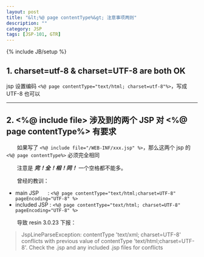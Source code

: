 ```yaml
---
layout: post
title: "&lt;%@ page contentType%&gt; 注意事项两则"
description: ""
category: JSP
tags: [JSP-101, GTR]
---
```

{% include JB/setup %}

## 1. charset=utf-8 & charset=UTF-8 are both OK

jsp 设置编码 `<%@ page contentType="text/html; charset=utf-8"%>`，写成 UTF-8 也可以

-----
 
## 2. <%@ include file> 涉及到的两个 JSP 对 <%@ page contentType%> 有要求

　　如果写了 `<%@ include file="/WEB-INF/xxx.jsp" %>`，那么这两个 jsp 的 `<%@ page contentType%>` 必须完全相同  

　　注意是 _**完！全！相！同！**_ 一个空格都不能多。  

　　曾经的教训：

* main JSP&nbsp;&nbsp;&nbsp;&nbsp;&nbsp;&nbsp;: `<%@ page contentType="text/html;charset=UTF-8" pageEncoding="UTF-8" %>`
* included JSP : `<%@ page contentType="text/html; charset=UTF-8" pageEncoding="UTF-8" %>`

　　导致 resin 3.0.23 下报：

> JspLineParseException: contentType 'text/xml; charset=UTF-8' conflicts with previous value of contentType 'text/html;charset=UTF-8'. Check the .jsp and any included .jsp files for conflicts

